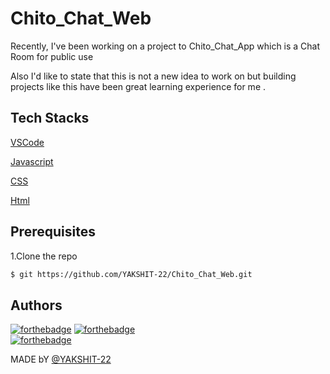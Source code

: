 # Chito_Chat_Web

Recently, I've been working on a project to Chito_Chat_App which is a Chat Room for public use

Also I'd like to state that this is not a new idea to work on but building projects like this have been great learning experience for me .
## Tech Stacks


[VSCode](https://code.visualstudio.com/)

[Javascript](https://www.javascript.com/)

[CSS](https://www.w3.org/Style/CSS/Overview.en.html)

[Html](https://html.com/)

## Prerequisites

1.Clone the repo

```bash
$ git https://github.com/YAKSHIT-22/Chito_Chat_Web.git
```

## Authors

[![forthebadge](https://forthebadge.com/images/badges/open-source.svg)](https://forthebadge.com) 
[![forthebadge](https://forthebadge.com/images/badges/built-with-love.svg)](https://forthebadge.com)     
[![forthebadge](https://forthebadge.com/images/badges/made-with-javascript.svg)](https://forthebadge.com)

MADE bY [@YAKSHIT-22](https://github.com/YAKSHIT-22)

